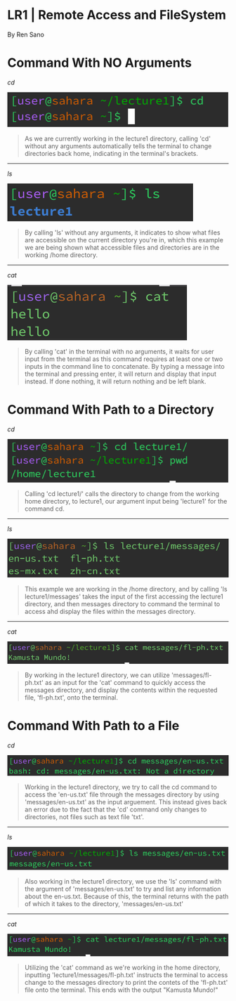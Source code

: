 # **LR1 | Remote Access and FileSystem**

By Ren Sano

# **Command With NO Arguments**

*cd*

  ![Image](images/cdnoarg.png)
 > As we are currently working in the lecture1 directory, calling 'cd' without any arguments automatically tells the terminal to change directories back home, indicating in the terminal's brackets.
---
*ls*

 ![Image](images/noarg.png)
> By calling 'ls' without any arguments, it indicates to show what files are accessible on the current directory you're in, which this example we are being shown what accessible files and directories are in the working /home directory.
---
*cat*

![Image](images/catnoarg.png)
> By calling 'cat' in the terminal with no arguments, it waits for user input from the terminal as this command requires at least one or two inputs in the command line to concatenate. By typing a message into the terminal and pressing enter, it will return and display that input instead. If done nothing, it will return nothing and be left blank. 

# **Command With Path to a Directory**

*cd*

  ![Image](images/direct.png)
> Calling 'cd lecture1/' calls the directory to change from the working home directory, to lecture1, our argument input being 'lecture1' for the command cd.
---
*ls*

 ![Image](images/lsdirect.png)
> This example we are working in the /home directory, and by calling 'ls lecture1/messages' takes the input of the first accessing the lecture1 directory, and then messages directory to command the terminal to access ahd display the files within the messages directory.

---
*cat*

  ![Image](images/catdirect.png)
> By working in the lecture1 directory, we can utilize 'messages/fl-ph.txt' as an input for the 'cat' command to quickly access the messages directory, and display the contents within the requested file, 'fl-ph.txt', onto the terminal.

# **Command With Path to a File**

*cd*

  ![Image](images/cdpath.png)
> Working in the lecture1 directory, we try to call the cd command to access the 'en-us.txt' file through the messages directory by using 'messages/en-us.txt' as the input arguement. This instead gives back an error due to the fact that the 'cd' command only changes to directories, not files such as text file 'txt'.

---
*ls*

  ![Image](images/lspath.png)
> Also working in the lecture1 directory, we use the 'ls' command with the argument of 'messages/en-us.txt' to try and list any information about the en-us.txt. Because of this, the terminal returns with the path of which it takes to the directory, 'messages/en-us.txt'

---
*cat*

  ![Image](images/catpath.png)
> Utilizing the 'cat' command as we're working in the home directory, inputting 'lecture1/messages/fl-ph.txt' instructs the terminal to access change to the messages directory to print the contets of the 'fl-ph.txt' file onto the terminal. This ends with the output "Kamusta Mundo!"

